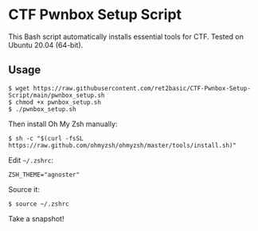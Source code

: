 # CTF Pwnbox Setup Script
This Bash script automatically installs essential tools for CTF. Tested on Ubuntu 20.04 (64-bit).

## Usage

```shell
$ wget https://raw.githubusercontent.com/ret2basic/CTF-Pwnbox-Setup-Script/main/pwnbox_setup.sh
$ chmod +x pwnbox_setup.sh
$ ./pwnbox_setup.sh
```

Then install Oh My Zsh manually:

```shell
$ sh -c "$(curl -fsSL https://raw.github.com/ohmyzsh/ohmyzsh/master/tools/install.sh)"
```

Edit `~/.zshrc`:

```plaintext
ZSH_THEME="agnoster"
```

Source it:

```shell
$ source ~/.zshrc
```

Take a snapshot!